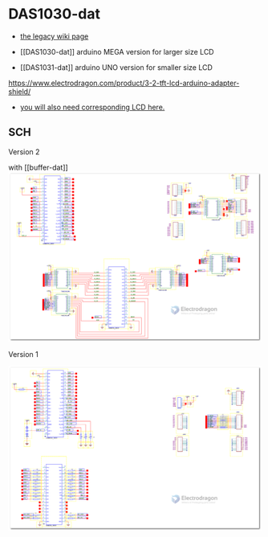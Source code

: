 
# DAS1030-dat 

- [the legacy wiki page](https://w.electrodragon.com/w/EDL_LCD_HDK#Schematic)

- [[DAS1030-dat]] arduino MEGA version for larger size LCD
- [[DAS1031-dat]] arduino UNO version for smaller size LCD

https://www.electrodragon.com/product/3-2-tft-lcd-arduino-adapter-shield/

- [you will also need corresponding LCD here. ](https://www.electrodragon.com/product/tft01-lcd-tft-display-3-2-65kcolors-320240-resolution-touch-panel-sd-slot/)

## SCH

Version 2 

with [[buffer-dat]]
![](2023-10-31-22-50-15.png)

Version 1 

![](2023-10-31-22-51-40.png)